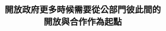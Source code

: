 ---
id: "78"
lang: zh-tw
description: 「核電廠除役資訊公開」部會自提案
propose_date: 2020-08-04
meeting_date: 不辦理
publish: "TRUE"
selected: "FALSE"
blog_selected: "FALSE"
thumbnail: https://cm.pdis.nat.gov.tw/images/post/1dAymeeD4sh5r4rRDKOuOLF5DVRq_sgqy.jpg
title: 開放政府更多時候需要從公部門彼此間的開放與合作作為起點
introduction:
  content: 開放政府並不僅指涉由公部門單向地對民眾開放，本次的原能會自提案，就促成了跨部會之間的資料開放與合作。而核電相關資料的互通有無及串接，目的是要讓民眾能更便利地取得資料。在資料可近性提高的前提下，就可以持續滾動式地檢討或修正資料呈現的方式，供民眾運用和理解。
color: yellow
join:
  type: 部
layout: post
departments:
  - 原能會
tags:
  - 數位服務
  - 開放資料
embed:
  transcript:
    links:
      - https://sayit.pdis.nat.gov.tw/2020-08-14-%E9%96%8B%E6%94%BE%E6%94%BF%E5%BA%9C%E7%AC%AC78%E6%AC%A1%E5%8D%94%E4%BD%9C%E6%9C%83%E8%AD%B0-%E5%B7%A5%E4%BD%9C%E6%9C%83%E8%AD%B0
      - https://sayit.pdis.nat.gov.tw/2020-09-10-%E9%96%8B%E6%94%BE%E6%94%BF%E5%BA%9C%E7%AC%AC78%E6%AC%A1%E5%8D%94%E4%BD%9C%E6%9C%83%E8%AD%B0-%E7%AC%AC%E4%BA%8C%E6%AC%A1%E5%B7%A5%E4%BD%9C%E6%9C%83%E8%AD%B0
      - https://sayit.pdis.nat.gov.tw/2020-10-08-%E9%96%8B%E6%94%BE%E6%94%BF%E5%BA%9C%E7%AC%AC78%E6%AC%A1%E5%8D%94%E4%BD%9C%E6%9C%83%E8%AD%B0-%E7%AC%AC%E4%B8%89%E6%AC%A1%E5%B7%A5%E4%BD%9C%E6%9C%83%E8%AD%B0
      - https://sayit.pdis.nat.gov.tw/2020-10-20-%E9%96%8B%E6%94%BE%E6%94%BF%E5%BA%9C%E7%AC%AC78%E6%AC%A1%E5%8D%94%E4%BD%9C%E6%9C%83%E8%AD%B0-%E7%AC%AC%E5%9B%9B%E6%AC%A1%E5%B7%A5%E4%BD%9C%E6%9C%83%E8%AD%B0
---